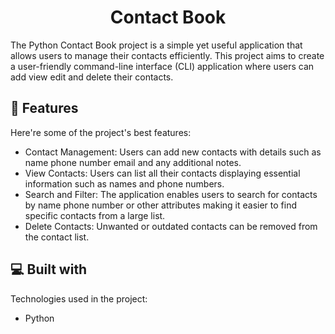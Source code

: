 <h1 align="center" id="title">Contact Book</h1>

<p id="description">The Python Contact Book project is a simple yet useful application that allows users to manage their contacts efficiently. This project aims to create a user-friendly command-line interface (CLI) application where users can add view edit and delete their contacts.</p>

  
  
<h2>🧐 Features</h2>

Here're some of the project's best features:

*   Contact Management: Users can add new contacts with details such as name phone number email and any additional notes.
*   View Contacts: Users can list all their contacts displaying essential information such as names and phone numbers.
*   Search and Filter: The application enables users to search for contacts by name phone number or other attributes making it easier to find specific contacts from a large list.
*   Delete Contacts: Unwanted or outdated contacts can be removed from the contact list.

  
  
<h2>💻 Built with</h2>

Technologies used in the project:

*   Python
